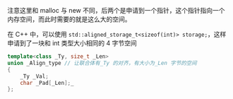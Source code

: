 
注意这里和 malloc 与 new 不同，后两个是申请到一个指针，这个指针指向一个内存空间，而此时需要的就是这么大的空间。

在 C++ 中，可以使用 `std::aligned_storage_t<sizeof(int)> storage;`，这样申请到了一块和 int 类型大小相同的 4 字节空间

```cpp
template<class _Ty, size_t _Len>
union _Align_type // 让联合体有_Ty 的对齐，有大小为_Len 字节的空间
{
	_Ty _Val;
	char _Pad[_Len];_
};
```
